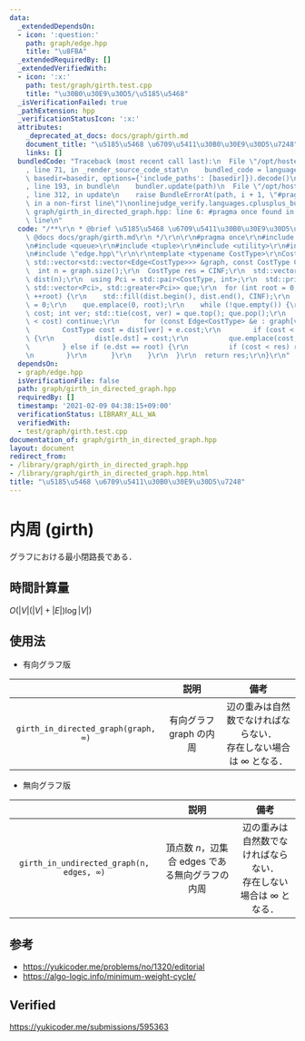 ```yaml
---
data:
  _extendedDependsOn:
  - icon: ':question:'
    path: graph/edge.hpp
    title: "\u8FBA"
  _extendedRequiredBy: []
  _extendedVerifiedWith:
  - icon: ':x:'
    path: test/graph/girth.test.cpp
    title: "\u30B0\u30E9\u30D5/\u5185\u5468"
  _isVerificationFailed: true
  _pathExtension: hpp
  _verificationStatusIcon: ':x:'
  attributes:
    _deprecated_at_docs: docs/graph/girth.md
    document_title: "\u5185\u5468 \u6709\u5411\u30B0\u30E9\u30D5\u7248"
    links: []
  bundledCode: "Traceback (most recent call last):\n  File \"/opt/hostedtoolcache/Python/3.9.1/x64/lib/python3.9/site-packages/onlinejudge_verify/documentation/build.py\"\
    , line 71, in _render_source_code_stat\n    bundled_code = language.bundle(stat.path,\
    \ basedir=basedir, options={'include_paths': [basedir]}).decode()\n  File \"/opt/hostedtoolcache/Python/3.9.1/x64/lib/python3.9/site-packages/onlinejudge_verify/languages/cplusplus.py\"\
    , line 193, in bundle\n    bundler.update(path)\n  File \"/opt/hostedtoolcache/Python/3.9.1/x64/lib/python3.9/site-packages/onlinejudge_verify/languages/cplusplus_bundle.py\"\
    , line 312, in update\n    raise BundleErrorAt(path, i + 1, \"#pragma once found\
    \ in a non-first line\")\nonlinejudge_verify.languages.cplusplus_bundle.BundleErrorAt:\
    \ graph/girth_in_directed_graph.hpp: line 6: #pragma once found in a non-first\
    \ line\n"
  code: "/**\r\n * @brief \u5185\u5468 \u6709\u5411\u30B0\u30E9\u30D5\u7248\r\n *\
    \ @docs docs/graph/girth.md\r\n */\r\n\r\n#pragma once\r\n#include <algorithm>\r\
    \n#include <queue>\r\n#include <tuple>\r\n#include <utility>\r\n#include <vector>\r\
    \n#include \"edge.hpp\"\r\n\r\ntemplate <typename CostType>\r\nCostType girth_in_directed_graph(const\
    \ std::vector<std::vector<Edge<CostType>>> &graph, const CostType CINF) {\r\n\
    \  int n = graph.size();\r\n  CostType res = CINF;\r\n  std::vector<CostType>\
    \ dist(n);\r\n  using Pci = std::pair<CostType, int>;\r\n  std::priority_queue<Pci,\
    \ std::vector<Pci>, std::greater<Pci>> que;\r\n  for (int root = 0; root < n;\
    \ ++root) {\r\n    std::fill(dist.begin(), dist.end(), CINF);\r\n    dist[root]\
    \ = 0;\r\n    que.emplace(0, root);\r\n    while (!que.empty()) {\r\n      CostType\
    \ cost; int ver; std::tie(cost, ver) = que.top(); que.pop();\r\n      if (dist[ver]\
    \ < cost) continue;\r\n      for (const Edge<CostType> &e : graph[ver]) {\r\n\
    \        CostType cost = dist[ver] + e.cost;\r\n        if (cost < dist[e.dst])\
    \ {\r\n          dist[e.dst] = cost;\r\n          que.emplace(cost, e.dst);\r\n\
    \        } else if (e.dst == root) {\r\n          if (cost < res) res = cost;\r\
    \n        }\r\n      }\r\n    }\r\n  }\r\n  return res;\r\n}\r\n"
  dependsOn:
  - graph/edge.hpp
  isVerificationFile: false
  path: graph/girth_in_directed_graph.hpp
  requiredBy: []
  timestamp: '2021-02-09 04:38:15+09:00'
  verificationStatus: LIBRARY_ALL_WA
  verifiedWith:
  - test/graph/girth.test.cpp
documentation_of: graph/girth_in_directed_graph.hpp
layout: document
redirect_from:
- /library/graph/girth_in_directed_graph.hpp
- /library/graph/girth_in_directed_graph.hpp.html
title: "\u5185\u5468 \u6709\u5411\u30B0\u30E9\u30D5\u7248"
---
```

# 内周 (girth)

グラフにおける最小閉路長である．


## 時間計算量

$O(\lvert V \rvert (\lvert V \rvert + \lvert E \rvert) \log{\lvert V \rvert})$


## 使用法

- 有向グラフ版

||説明|備考|
|:--:|:--:|:--:|
|`girth_in_directed_graph(graph, ∞)`|有向グラフ $\mathrm{graph}$ の内周|辺の重みは自然数でなければならない．<br>存在しない場合は $\infty$ となる．|

- 無向グラフ版

||説明|備考|
|:--:|:--:|:--:|
|`girth_in_undirected_graph(n, edges, ∞)`|頂点数 $n$，辺集合 $\mathrm{edges}$ である無向グラフの内周|辺の重みは自然数でなければならない．<br>存在しない場合は $\infty$ となる．|


## 参考

- https://yukicoder.me/problems/no/1320/editorial
- https://algo-logic.info/minimum-weight-cycle/


## Verified

https://yukicoder.me/submissions/595363
